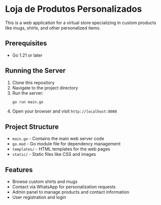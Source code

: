 # Loja de Produtos Personalizados

This is a web application for a virtual store specializing in custom products like mugs, shirts, and other personalized items.

## Prerequisites

- Go 1.21 or later

## Running the Server

1. Clone this repository
2. Navigate to the project directory
3. Run the server:
   ```bash
   go run main.go
   ```
4. Open your browser and visit `http://localhost:8080`

## Project Structure

- `main.go` - Contains the main web server code
- `go.mod` - Go module file for dependency management
- `templates/` - HTML templates for the web pages
- `static/` - Static files like CSS and images

## Features

- Browse custom shirts and mugs
- Contact via WhatsApp for personalization requests
- Admin panel to manage products and contact information
- User registration and login